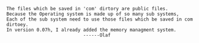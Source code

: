 	The files which be saved in 'com' dirtory are public files.
	Because the Operating system is made up of so many sub systems,
	Each of the sub system need to use those files which be saved in com dirtoey.
	In version 0.07h, I already added the memory managment system.
								------Olaf

